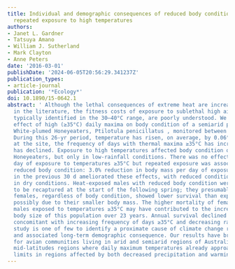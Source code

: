 ```yaml
---
title: Individual and demographic consequences of reduced body condition following
  repeated exposure to high temperatures
authors:
- Janet L. Gardner
- Tatsuya Amano
- William J. Sutherland
- Mark Clayton
- Anne Peters
date: '2016-03-01'
publishDate: '2024-06-05T20:56:29.341237Z'
publication_types:
- article-journal
publication: '*Ecology*'
doi: 10.1890/15-0642.1
abstract: ' Although the lethal consequences of extreme heat are increasingly reported
  in the literature, the fitness costs of exposure to sublethal high air temperatures,
  typically identified in the 30–40°C range, are poorly understood. We examine the
  effect of high (≥35°C) daily maxima on body condition of a semiarid population of
  White‐plumed Honeyeaters, Ptilotula penicillatus , monitored between 1986 and 2012.
  During this 26‐yr period, temperature has risen, on average, by 0.06°C each year
  at the site, the frequency of days with thermal maxima ≥35°C has increased and rainfall
  has declined. Exposure to high temperatures affected body condition of White‐plumed
  Honeyeaters, but only in low‐rainfall conditions. There was no effect of a single
  day of exposure to temperatures ≥35°C but repeated exposure was associated with
  reduced body condition: 3.0% reduction in body mass per day of exposure. Rainfall
  in the previous 30 d ameliorated these effects, with reduced condition evident only
  in dry conditions. Heat‐exposed males with reduced body condition were less likely
  to be recaptured at the start of the following spring; they presumably died. Heat‐exposed
  females, regardless of body condition, showed lower survival than exposed males,
  possibly due to their smaller body mass. The higher mortality of females and smaller
  males exposed to temperatures ≥35°C may have contributed to the increase in mean
  body size of this population over 23 years. Annual survival declined across time
  concomitant with increasing frequency of days ≥35°C and decreasing rainfall. Our
  study is one of few to identify a proximate cause of climate change related mortality,
  and associated long‐term demographic consequence. Our results have broad implications
  for avian communities living in arid and semiarid regions of Australia, and other
  mid‐latitudes regions where daily maximum temperatures already approach physiological
  limits in regions affected by both decreased precipitation and warming. '
---
```


